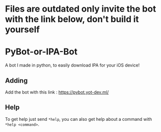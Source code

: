 # Files are outdated only invite the bot with the link below, don't build it yourself

# PyBot-or-IPA-Bot
A bot I made in python, to easily download IPA for your iOS device!

## Adding
Add the bot with this link : 
https://pybot.yot-dev.ml/

## Help
To get help just send `*help`, you can also get help about a command with `*help <command>`.

